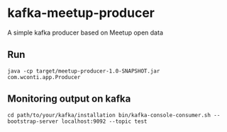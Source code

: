 # kafka-meetup-producer
A simple kafka producer based on Meetup open data

## Run
  `java -cp target/meetup-producer-1.0-SNAPSHOT.jar com.wconti.app.Producer`

## Monitoring output on kafka
  `cd path/to/your/kafka/installation
  bin/kafka-console-consumer.sh --bootstrap-server localhost:9092 --topic test`

